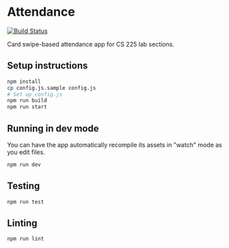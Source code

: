 # Attendance
[![Build Status](https://travis-ci.org/illinois/attendance.svg?branch=master)](https://travis-ci.org/illinois/attendance)

Card swipe-based attendance app for CS 225 lab sections.

## Setup instructions

```bash
npm install
cp config.js.sample config.js
# Set up config.js
npm run build
npm run start
```

## Running in dev mode

You can have the app automatically recompile its assets in "watch" mode as you edit files.

```bash
npm run dev
```

## Testing

```bash
npm run test
```

## Linting

```bash
npm run lint
```
